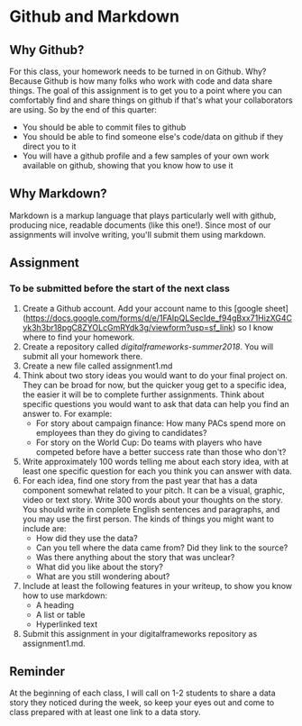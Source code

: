 # Github and Markdown

## Why Github?

For this class, your homework needs to be turned in on Github. Why? Because Github is how many folks who work with code and data share things. The goal of this assignment is to get you to a point where you can comfortably find and share things on github if that's what your collaborators are using. So by the end of this quarter:

* You should be able to commit files to github
* You should be able to find someone else's code/data on github if they direct you to it
* You will have a github profile and a few samples of your own work available on github, showing that you know how to use it

## Why Markdown?

Markdown is a markup language that plays particularly well with github, producing nice, readable documents (like this one!). Since most of our assignments will involve writing, you'll submit them using markdown.

## Assignment

### To be submitted before the start of the next class

1. Create a Github account. Add your account name to this [google sheet] (https://docs.google.com/forms/d/e/1FAIpQLSecIde_f94gBxx71HizXG4Cyk3h3br18pgC8ZYOLcGmRYdk3g/viewform?usp=sf_link) so I know where to find your homework.
1. Create a repository called *digitalframeworks-summer2018*. You will submit all your homework there.
2. Create a new file called assignment1.md
2. Think about two story ideas you would want to do your final project on. They can be broad for now, but the quicker youg get to a specific idea, the easier it will be to complete further assignments. Think about specific questions you would want to ask that data can help you find an answer to. For example:
   * For story about campaign finance: How many PACs spend more on employees than they do giving to candidates?
   * For story on the World Cup: Do teams with players who have competed before have a better success rate than those who don't?
1. Write approximately 100 words telling me about each story idea, with at least one specific question for each you think you can answer with data.
1. For each idea, find one story from the past year that has a data component somewhat related to your pitch. It can be a visual, graphic, video or text story. Write 300 words about your thoughts on the story. You should write in complete English sentences and paragraphs, and you may use the first person. The kinds of things you might want to include are:
   * How did they use the data?
   * Can you tell where the data came from? Did they link to the source?
   * Was there anything about the story that was unclear?
   * What did you like about the story?
   * What are you still wondering about?
1. Include at least the following features in your writeup, to show you know how to use markdown:
   * A heading
   * A list or table
   * Hyperlinked text
1. Submit this assignment in your digitalframeworks repository as assignment1.md.

## Reminder

At the beginning of each class, I will call on 1-2 students to share a data story they noticed during the week, so keep your eyes out and come to class prepared with at least one link to a data story.
